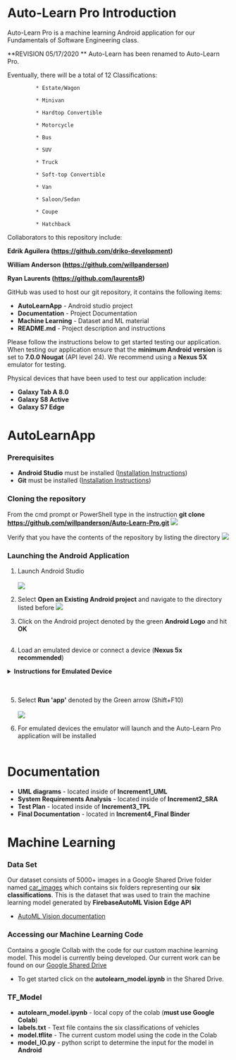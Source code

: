 # Auto-Learn Pro Introduction
Auto-Learn Pro is a machine learning Android application for our Fundamentals of Software Engineering class.

**REVISION 05/17/2020 ** Auto-Learn has been renamed to Auto-Learn Pro. 

 Eventually, there will be a total of 12 Classifications:
             
             * Estate/Wagon
             
             * Minivan
             
             * Hardtop Convertible
             
             * Motorcycle
             
             * Bus
             
             * SUV
             
             * Truck
             
             * Soft-top Convertible
             
             * Van
             
             * Saloon/Sedan
             
             * Coupe
             
             * Hatchback

Collaborators to this repository include:

**Edrik Aguilera (https://github.com/driko-development)**

**William Anderson (https://github.com/willpanderson)**

**Ryan Laurents (https://github.com/laurentsR)** 



GitHub was used to host our git repository, it contains the following items:

* **AutoLearnApp** - Android studio project
* **Documentation** - Project Documentation
* **Machine Learning** - Dataset and ML material
* **README.md** - Project description and instructions

Please follow the instructions below to get started testing our application.
When testing our application ensure that the **minimum Android version** is set to **7.0.0 Nougat**
(API level 24). We recommend using a **Nexus 5X** emulator for testing.

Physical devices that have been used to test our application include:
* **Galaxy Tab A 8.0**
* **Galaxy S8 Active**
* **Galaxy S7 Edge**

# AutoLearnApp
### Prerequisites
* **Android Studio** must be installed ([Installation Instructions](https://developer.android.com/studio))
* **Git** must be installed ([Installation Instructions](https://git-scm.com/book/en/v2/Getting-Started-Installing-Git))

### Cloning the repository
From the cmd prompt or PowerShell type in the instruction 
**git clone https://github.com/willpanderson/Auto-Learn-Pro.git**
![](Documentation/Readme_Images/clone_repo.png)

Verify that you have the contents of the repository by listing the directory
![](Documentation/Readme_Images/list_repo.png)

### Launching the Android Application
1. Launch Android Studio <br /> <br />
![](Documentation/Readme_Images/open_android_studio.JPG)

2. Select **Open an Existing Android project** and navigate to the directory listed before 
![](Documentation/Readme_Images/find_android_project.png)

3. Click on the Android project denoted by the green **Android Logo** and hit **OK** <br /> <br />

4. Load an emulated device or connect a device (**Nexus 5x recommended**) <br />
  <details><summary><b>Instructions for Emulated Device</b></summary>
  
  1. From the Android Studio application, up at the top select **No Devices**
  ![](Documentation/Readme_Images/no_devices.JPG)
  
  2. Select **Open AVD Manager**
  ![](Documentation/Readme_Images/device_manager.JPG)
 
  3. From Device Manager select **Create Virtual Device**  <br /> <br />
  
  4. Select a device (**Nexus 5X** for testing purposes) and click **Next**
  ![](Documentation/Readme_Images/select_device.JPG)
  
  5. Choose Android version (**Nougat 7.0 minimum**) and click **Next**
  ![](Documentation/Readme_Images/android_version.JPG)
  
  6. Keep default settings and press **Finish**
  ![](Documentation/Readme_Images/default_settings.JPG)
  
  7. If the virtual device was created it will be displayed in the Device Manager
  ![](Documentation/Readme_Images/device_created.JPG)
    
</details> <br /> <br />

5. Select **Run 'app'** denoted by the Green arrow (Shift+F10) <br /> <br />
![](Documentation/Readme_Images/run_app.JPG)

6. For emulated devices the emulator will launch and the Auto-Learn Pro application will be installed <br /> <br />

# Documentation
* **UML diagrams** - located inside of **Increment1_UML**
* **System Requirements Analysis** - located inside of **Increment2_SRA**
* **Test Plan** - located inside of **Increment3_TPL**
* **Final Documentation** - located in **Increment4_Final Binder**

# Machine Learning
### Data Set
Our dataset consists of 5000+ images in a Google Shared Drive folder named [car_images](https://drive.google.com/open?id=1C1nC6vt0jxQ1o0sz7Ioq7MhCGv-PvNNT) which contains six folders representing our **six classifications**.
This is the dataset that was used to train the machine learning model generated by **FirebaseAutoML Vision Edge API**
* [AutoML Vision documentation](https://cloud.google.com/vision/automl/docs)

### Accessing our Machine Learning Code
Contains a google Collab with the code for our custom machine learning model. This model is currently being developed.
Our current work can be found on our [Google Shared Drive](https://drive.google.com/open?id=1_GNGbpxACoNOLmNrdFIqik332ICB5RcJ)

* To get started click on the **autolearn_model.ipynb** in the Shared Drive.

### TF_Model
* **autolearn_model.ipynb** - local copy of the colab (**must use Google Colab**) 
* **labels.txt** - Text file contains the six classifications of vehicles
* **model.tflite** - The current custom model using the code in the Colab
* **model_IO.py** - python script to determine the input for the model in **Android**


